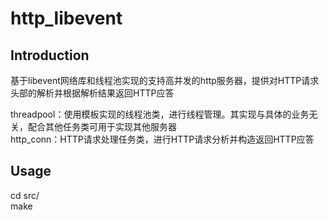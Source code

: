http_libevent
=

## Introduction
基于libevent网络库和线程池实现的支持高并发的http服务器，提供对HTTP请求头部的解析并根据解析结果返回HTTP应答  

threadpool：使用模板实现的线程池类，进行线程管理。其实现与具体的业务无关，配合其他任务类可用于实现其他服务器  
http_conn：HTTP请求处理任务类，进行HTTP请求分析并构造返回HTTP应答  

## Usage
cd src/  
make  
